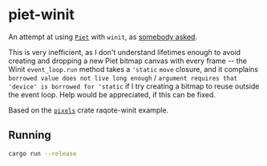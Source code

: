 # piet-winit

An attempt at using [`Piet`](github.com/linebender/piet) with `winit`, as [somebody asked](https://github.com/linebender/piet/issues/545).

This is very inefficient, as I don't understand lifetimes enough to avoid creating and dropping a new Piet bitmap canvas with every frame -- the Winit `event_loop.run` method takes a `'static` `move` closure, and it complains `borrowed value does not live long enough` / `argument requires that 'device' is borrowed for 'static` if I try creating a bitmap to reuse outside the event loop. Help would be appreciated, if this can be fixed.

Based on the [`pixels`](https://github.com/parasyte/pixels) crate raqote-winit example.

## Running

```bash
cargo run --release
```
